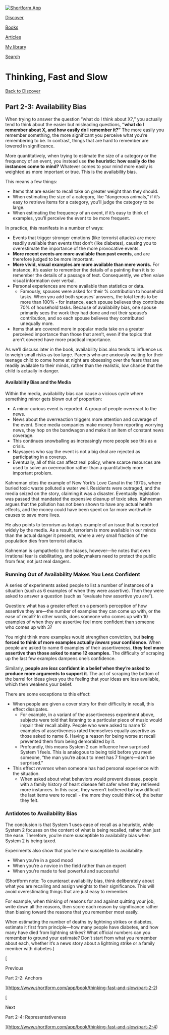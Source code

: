 [![Shortform App](https://www.shortform.com/img/logo-dark.70c1b072.svg)](https://www.shortform.com/app)

[Discover](https://www.shortform.com/app)

[Books](https://www.shortform.com/app/books)

[Articles](https://www.shortform.com/app/articles)

[My library](https://www.shortform.com/app/library)

[Search](https://www.shortform.com/app/search)

# Thinking, Fast and Slow

[Back to Discover](https://www.shortform.com/app)

## Part 2-3: Availability Bias

When trying to answer the question “what do I think about X?,” you actually tend to think about the easier but misleading questions, **“what do I remember about X, and how easily do I remember it?”** The more easily you remember something, the more significant you perceive what you’re remembering to be. In contrast, things that are hard to remember are lowered in significance.

More quantitatively, when trying to estimate the size of a category or the frequency of an event, you instead use **the heuristic: how easily do the instances come to mind?** Whatever comes to your mind more easily is weighted as more important or true. This is the availability bias.

This means a few things:

- Items that are easier to recall take on greater weight than they should.
- When estimating the size of a category, like “dangerous animals,” if it’s easy to retrieve items for a category, you’ll judge the category to be large.
- When estimating the frequency of an event, if it’s easy to think of examples, you’ll perceive the event to be more frequent.

In practice, this manifests in a number of ways:

- Events that trigger stronger emotions (like terrorist attacks) are more readily available than events that don’t (like diabetes), causing you to overestimate the importance of the more provocative events.
- **More recent events are more available than past events**, and are therefore judged to be more important.
- **More vivid, visual examples are more available than mere words.** For instance, it’s easier to remember the details of a painting than it is to remember the details of a passage of text. Consequently, we often value visual information over verbal.
- Personal experiences are more available than statistics or data.
    - Famously, spouses were asked for their % contribution to household tasks. When you add both spouses’ answers, the total tends to be more than 100% - for instance, each spouse believes they contribute 70% of household tasks. Because of availability bias, one spouse primarily sees the work they had done and not their spouse’s contribution, and so each spouse believes they contributed unequally more.
- Items that are covered more in popular media take on a greater perceived importance than those that aren’t, even if the topics that aren’t covered have more practical importance.

As we’ll discuss later in the book, availability bias also tends to influence us to weigh small risks as too large. Parents who are anxiously waiting for their teenage child to come home at night are obsessing over the fears that are readily available to their minds, rather than the realistic, low chance that the child is actually in danger.

#### Availability Bias and the Media

Within the media, availability bias can cause a vicious cycle where something minor gets blown out of proportion:

- A minor curious event is reported. A group of people overreact to the news.
- News about the overreaction triggers more attention and coverage of the event. Since media companies make money from reporting worrying news, they hop on the bandwagon and make it an item of constant news coverage.
- This continues snowballing as increasingly more people see this as a crisis.
- Naysayers who say the event is not a big deal are rejected as participating in a coverup.
- Eventually, all of this can affect real policy, where scarce resources are used to solve an overreaction rather than a quantitatively more important problem.

Kahneman cites the example of New York’s Love Canal in the 1970s, where buried toxic waste polluted a water well. Residents were outraged, and the media seized on the story, claiming it was a disaster. Eventually legislation was passed that mandated the expensive cleanup of toxic sites. Kahneman argues that the pollution has not been shown to have any actual health effects, and the money could have been spent on far more worthwhile causes to save more lives.

He also points to terrorism as today’s example of an issue that is reported widely by the media. As a result, terrorism is more available in our minds than the actual danger it presents, where a very small fraction of the population dies from terrorist attacks.

Kahneman is sympathetic to the biases, however—he notes that even irrational fear is debilitating, and policymakers need to protect the public from fear, not just real dangers.

### Running Out of Availability Makes You Less Confident

A series of experiments asked people to list a number of instances of a situation (such as 6 examples of when they were assertive). Then they were asked to answer a question (such as “evaluate how assertive you are”).

Question: what has a greater effect on a person’s perception of how assertive they are—the number of examples they can come up with, or the ease of recall? In other words, does someone who comes up with 10 examples of when they are assertive feel more confident than someone who comes up with 3?

You might think more examples would strengthen conviction, but **being forced to think of more examples actually _lowers_ your confidence**. When people are asked to name 6 examples of their assertiveness, **they feel more assertive than those asked to name 12 examples.** The difficulty of scraping up the last few examples dampens one’s confidence.

Similarly, **people are _less_ confident in a belief when they’re asked to produce more arguments to support it**. The act of scraping the bottom of the barrel for ideas gives you the feeling that your ideas are less available, which then weakens your belief.

There are some exceptions to this effect:

- When people are given a cover story for their difficulty in recall, this effect dissipates.
    - For example, in a variant of the assertiveness experiment above, subjects were told that listening to a particular piece of music would impair their recall ability. People who were asked to name 12 examples of assertiveness rated themselves equally assertive as those asked to name 6. Having a reason for being worse at recall prevented them from being demoralized by it.
    - Profoundly, this means System 2 can influence how surprised System 1 feels. This is analogous to being told before you meet someone, “the man you’re about to meet has 7 fingers—don’t be surprised.”
- This effect _reverses_ when someone has had personal experience with the situation.
    - When asked about what behaviors would prevent disease, people with a family history of heart disease felt safer when they retrieved more instances. In this case, they weren’t bothered by how difficult the last items were to recall - the more they could think of, the better they felt.

### Antidotes to Availability Bias

The conclusion is that System 1 uses ease of recall as a heuristic, while System 2 focuses on the content of what is being recalled, rather than just the ease. Therefore, you’re more susceptible to availability bias when System 2 is being taxed.

Experiments also show that you’re more susceptible to availability:

- When you’re in a good mood
- When you’re a novice in the field rather than an expert
- When you’re made to feel powerful and successful

(Shortform note: To counteract availability bias, think deliberately about what you are recalling and assign weights to their significance. This will avoid overestimating things that are just easy to remember.

For example, when thinking of reasons for and against quitting your job, write down all the reasons, then score each reason by significance rather than biasing toward the reasons that you remember most easily.

When estimating the number of deaths by lightning strikes or diabetes, estimate it first from principle—how many people have diabetes, and how many have died from lightning strikes? What official numbers can you remember to ground your estimate? Don’t start from what you remember about each, whether it’s a news story about a lightning strike or a family member with diabetes.)

[

Previous

Part 2-2: Anchors

](https://www.shortform.com/app/book/thinking-fast-and-slow/part-2-2)

[

Next

Part 2-4: Representativeness

](https://www.shortform.com/app/book/thinking-fast-and-slow/part-2-4)
